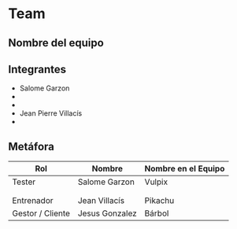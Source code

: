 # Team
## Nombre del equipo

## Integrantes
- Salome Garzon
-
-
- Jean Pierre Villacís
-
## Metáfora
| Rol              | Nombre      | Nombre en el Equipo |
|------------------|-------------|---------------------|
|     Tester  |   Salome Garzon  |  Vulpix    |
|       |     |      |
|       |     |      |
| Entrenador       | Jean Villacís    |  Pikachu    |
|   Gestor / Cliente    |  Jesus Gonzalez   |  Bárbol    |